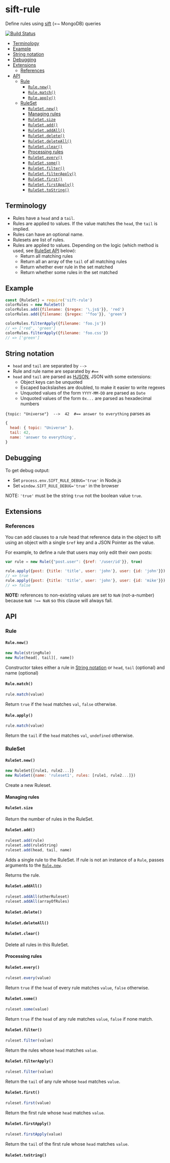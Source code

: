 # sift-rule
Define rules using [sift](https://github.com/crcn/sift.js) (=~ MongoDB) queries

[![Build Status](https://travis-ci.org/kba/sift-rule.svg?branch=master)](https://travis-ci.org/kba/sift-rule)

<!-- BEGIN-MARKDOWN-TOC -->
* [Terminology](#terminology)
* [Example](#example)
* [String notation](#string-notation)
* [Debugging](#debugging)
* [Extensions](#extensions)
	* [References](#references)
* [API](#api)
	* [Rule](#rule)
		* [`Rule.new()`](#rulenew)
		* [`Rule.match()`](#rulematch)
		* [`Rule.apply()`](#ruleapply)
	* [RuleSet](#ruleset)
		* [`RuleSet.new()`](#rulesetnew)
		* [Managing rules](#managing-rules)
		* [`RuleSet.size`](#rulesetsize)
		* [`RuleSet.add()`](#rulesetadd)
		* [`RuleSet.addAll()`](#rulesetaddall)
		* [`RuleSet.delete()`](#rulesetdelete)
		* [`RuleSet.deleteAll()`](#rulesetdeleteall)
		* [`RuleSet.clear()`](#rulesetclear)
		* [Processing rules](#processing-rules)
		* [`RuleSet.every()`](#rulesetevery)
		* [`RuleSet.some()`](#rulesetsome)
		* [`RuleSet.filter()`](#rulesetfilter)
		* [`RuleSet.filterApply()`](#rulesetfilterapply)
		* [`RuleSet.first()`](#rulesetfirst)
		* [`RuleSet.firstApply()`](#rulesetfirstapply)
		* [`RuleSet.toString()`](#rulesettostring)

<!-- END-MARKDOWN-TOC -->

## Terminology

* Rules have a `head` and a `tail`.
* Rules are applied to values. If the value matches the `head`, the `tail` is implied.
* Rules can have an optional name.
* Rulesets are list of rules.
* Rules are applied to values. Depending on the logic (which method is used, see [RuleSet API](#ruleset-api) below):
  * Return all matching rules
  * Return all an array of the `tail` of all matching rules
  * Return whether ever rule in the set matched
  * Return whether some rules in the set matched

## Example

```js
const {RuleSet} = require('sift-rule')
colorRules = new RuleSet()
colorRules.add({filename: {$regex: '\.js$'}}, 'red')
colorRules.add({filename: {$regex: '^foo'}}, 'green')

colorRules.filterApply({filename: 'foo.js'})
// => ['red', 'green']
colorRules.filterApply({filename: 'foo.css'})
// => ['green']
```

## String notation

* `head` and `tail` are separated by `-->`
* Rule and rule name are separated by `#==`
* `head` and `tail` are parsed as [HJSON](https://hjson.org/), JSON with some extensions:
  * Object keys can be unquoted
  * Escaped backslashes are doubled, to make it easier to write regexes
  * Unquoted values of the form `YYYY-MM-DD` are parsed as `Date`
  * Unquoted values of the form `0x...`  are parsed as hexadecimal numbers

`{topic: "Universe"}  -->  42  #== answer to everything` parses as

```js
{
  head: { topic: "Universe" },
  tail: 42,
  name: 'answer to everything',
}
```

## Debugging

To get debug output:

* Set `process.env.SIFT_RULE_DEBUG='true'` in Node.js
* Set `window.SIFT_RULE_DEBUG='true'` in the browser

NOTE: `'true'` must be the string `true` not the boolean value `true`.

## Extensions

### References

You can add clauses to a rule head that reference data in the object to sift
using an object with a single `$ref` key and a JSON Pointer as the value.

For example, to define a rule that users may only edit their own posts:

```js
var rule = new Rule({"post.user": {$ref: '/user/id'}}, true)

rule.apply({post: {title: 'title', user: 'john'}, user: {id: 'john'}})
// => true
rule.apply({post: {title: 'title', user: 'john'}, user: {id: 'mike'}}) // true
// => false
```

**NOTE:** references to non-existing values are set to `NaN` (not-a-number)
because `NaN !== NaN` so this clause will always fail.

## API

### Rule

<!-- BEGIN-RENDER ./Rule.js -->
#### `Rule.new()`

```js
new Rule(stringRule)
new Rule(head[, tail][, name])
```

Constructor takes either a rule in [String notation](#string-notation) or `head`, `tail` (optional) and name (optional)

#### `Rule.match()`

```js
rule.match(value)
```

Return `true` if the `head` matches `val`, `false` otherwise.

#### `Rule.apply()`

```js
rule.match(value)
```

Return the `tail` if the `head` matches `val`, `undefined` otherwise.

<!-- END-RENDER -->

### RuleSet

<!-- BEGIN-RENDER ./RuleSet.js -->
#### `RuleSet.new()`

```js
new RuleSet{[rule1, rule2...]}
new RuleSet({name: 'ruleset1', rules: [rule1, rule2...]})
```

Create a new Ruleset.
#### Managing rules

#### `RuleSet.size`

Return the number of rules in the RuleSet.
#### `RuleSet.add()`

```js
ruleset.add(rule)
ruleset.add(ruleString)
ruleset.add(head, tail, name)
```

Adds a single rule to the RuleSet. If rule is not an instance of a `Rule`, passes arguments to the [`Rule.new`](#rule-new).

Returns the rule.

#### `RuleSet.addAll()`

```js
ruleset.addAll(otherRuleset)
ruleset.addAll(arrayOfRules)
```

#### `RuleSet.delete()`

#### `RuleSet.deleteAll()`

#### `RuleSet.clear()`

Delete all rules in this RuleSet.

#### Processing rules
#### `RuleSet.every()`

```js
ruleset.every(value)
```

Return `true` if the `head` of every rule matches `value`, `false` otherwise.
#### `RuleSet.some()`

```js
ruleset.some(value)
```

Return `true` if the `head` of any rule matches `value`, `false` if none match.
#### `RuleSet.filter()`

```js
ruleset.filter(value)
```

Return the rules whose `head` matches `value`.
#### `RuleSet.filterApply()`

```js
ruleset.filter(value)
```

Return the `tail` of any rule whose `head` matches `value`.
#### `RuleSet.first()`

```js
ruleset.first(value)
```

Return the first rule whose `head` matches `value`.
#### `RuleSet.firstApply()`

```js
ruleset.firstApply(value)
```

Return the `tail` of the first rule whose `head` matches `value`.
#### `RuleSet.toString()`

<!-- END-RENDER -->







